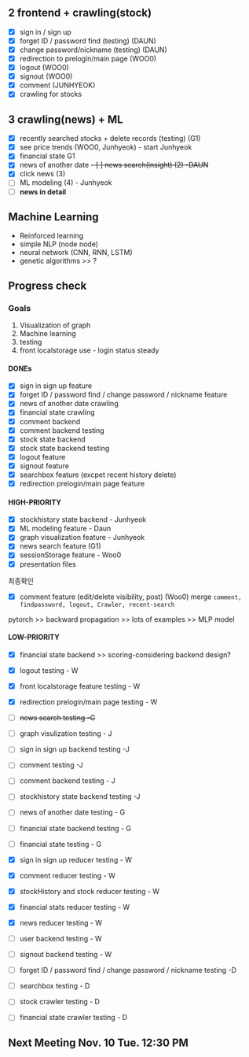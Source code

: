 ## 2 frontend + crawling(stock)
- [X] sign in / sign up
- [X] forget ID / password find (testing) (DAUN)
- [X] change password/nickname (testing) (DAUN)
- [X] redirection to prelogin/main page (WOO0)
- [X] logout (WOO0)
- [X] signout (WOO0)
- [X] comment (JUNHYEOK)
- [X] crawling for stocks

## 3 crawling(news) + ML
- [X] recently searched stocks + delete records (testing) (G1)
- [X] see price trends (WOO0, Junhyeok) - start Junhyeok
- [X] financial state G1
- [X] news of another date 
~~- [ ] news search(insight) (2) -DAUN~~
- [X] click news (3) 
- [ ] ML modeling (4) - Junhyeok
- [ ] **news in detail**

## Machine Learning 
- Reinforced learning
- simple NLP (node node)
- neural network (CNN, RNN, LSTM)
- genetic algorithms >> ?

## Progress check
### Goals
1. Visualization of graph
2. Machine learning
3. testing
4. front localstorage use - login status steady

#### DONEs
- [X] sign in sign up feature
- [X] forget ID / password find / change password / nickname feature
- [X] news of another date crawling
- [X] financial state crawling
- [X] comment backend
- [X] comment backend testing
- [X] stock state backend
- [X] stock state backend testing
- [X] logout feature
- [X] signout feature
- [X] searchbox feature (excpet recent history delete)
- [X] redirection prelogin/main page feature

#### HIGH-PRIORITY
- [X] stockhistory state backend - Junhyeok
- [X] ML modeling feature - Daun
- [X] graph visualization feature - Junhyeok
- [X] news search feature (G1)
- [X] sessionStorage feature - Woo0
- [X] presentation files

최종확인
- [X] comment feature (edit/delete visibility, post) (Woo0)
merge `comment, findpassword, logout, Crawler, recent-search`

pytorch >> backward propagation >> lots of examples >> MLP model

#### LOW-PRIORITY

- [X] financial state backend >> scoring-considering backend design? 
- [X] logout testing - W
- [X] front localstorage feature testing - W
- [X] redirection prelogin/main page testing - W
- [ ] ~~news search testing -G~~

- [ ] graph visulization testing - J
- [ ] sign in sign up backend testing -J
- [ ] comment testing -J
- [ ] comment backend testing - J
- [ ] stockhistory state backend testing -J

- [ ] news of another date testing - G
- [ ] financial state backend testing - G
- [ ] financial state testing - G

- [X] sign in sign up reducer testing - W
- [X] comment reducer testing - W
- [X] stockHistory and stock reducer testing - W
- [X] financial stats reducer testing - W
- [X] news reducer testing - W
- [ ] user backend testing - W
- [ ] signout backend testing - W

- [ ] forget ID / password find / change password / nickname testing -D
- [ ] searchbox testing - D
- [ ] stock crawler testing - D
- [ ] financial state crawler testing - D



## Next Meeting Nov. 10 Tue. 12:30 PM
